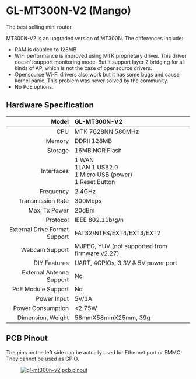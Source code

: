 # GL-MT300N-V2 (Mango)

The best selling mini router.

MT300N-V2 is an upgraded version of MT300N. The differences include:

* RAM is doubled to 128MB 
* WiFi performance is improved using MTK proprietary driver. This driver doesn't support monitoring mode. But it support layer 2 bridging for all kinds of AP, which is not the case of opensource drivers.
* Opensource Wi-Fi drivers also work but it has some bugs and cause kernel panic. This problem was never solved by the community.  
* No PoE options.

##  Hardware Specification

|                         Model | GL-MT300N-V2                                              |
| ----------------------------: | :-------------------------------------------------------- |
|                           CPU | MTK 7628NN 580MHz                                         |
|                        Memory | DDRII 128MB                                               |
|                       Storage | 16MB NOR Flash                                            |
|                    Interfaces | 1 WAN<br>1LAN 1 USB2.0<br>1 Micro USB (power)<br>1 Reset Button |
|                     Frequency | 2.4GHz                                                    |
|             Transmission Rate | 300Mbps                                                   |
|                 Max. Tx Power | 20dBm                                                     |
|                      Protocol | IEEE 802.11b/g/n                                          |
| External Drive Format Support | FAT32/NTFS/EXT4/EXT3/EXT2                                 |
|                Webcam Support | MJPEG, YUV (not supported from firmware v2.27)            |
|                  DIY Features | UART, 4GPIOs, 3.3V & 5V power port                        |
|      External Antenna Support | No                                                        |
|            PoE Module Support | No                                                        |
|                   Power Input | 5V/1A                                                     |
|             Power Consumption | <2.75W                                                    |
|             Dimension, Weight | 58mmX58mmX25mm, 39g                                       |

## PCB Pinout

The pins on the left side can be actually used for Ethernet port or EMMC. They cannot be used as GPIO.

<div class="gl-lightbox" itemscope itemtype="http://schema.org/ImageGallery">
  <figure itemprop="associatedMedia" itemscope itemtype="http://schema.org/ImageObject">
    <a href="https://static.gl-inet.com/docs/en/2.x/hardware/mt300n-v2/src/GL-MT300N-V2_PINOUT-1.jpg" itemprop="contentUrl" data-size="2339x1654">
      <img src="https://static.gl-inet.com/docs/en/2.x/hardware/mt300n-v2/src/GL-MT300N-V2_PINOUT-1.jpg" itemprop="thumbnail" alt="gl-mt300n-v2 pcb pinout" loading="lazy" />
    </a>
  </figure>
</div>
